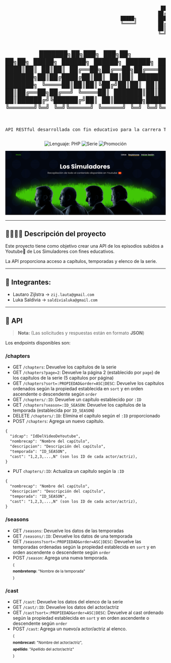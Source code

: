 <div align="center">
<pre>
                                                          █████╗ ██████╗ ██╗                                                                     
                                                         ██╔══██╗██╔══██╗██║                                                                     
                                           █████╗        ███████║██████╔╝██║         █████╗                                                
                                           ╚════╝        ██╔══██║██╔═══╝ ██║         ╚════╝                                                     
                                                         ██║  ██║██║     ██║                                                                     
                                                         ╚═╝  ╚═╝╚═╝     ╚═╝                                                                     
                                                                                        
███████╗██╗███╗   ███╗██╗   ██╗██╗      █████╗ ██████╗  ██████╗ ██████╗ ███████╗███████╗
██╔════╝██║████╗ ████║██║   ██║██║     ██╔══██╗██╔══██╗██╔═══██╗██╔══██╗██╔════╝██╔════╝
███████╗██║██╔████╔██║██║   ██║██║     ███████║██║  ██║██║   ██║██████╔╝█████╗  ███████╗
╚════██║██║██║╚██╔╝██║██║   ██║██║     ██╔══██║██║  ██║██║   ██║██╔══██╗██╔══╝  ╚════██║
███████║██║██║ ╚═╝ ██║╚██████╔╝███████╗██║  ██║██████╔╝╚██████╔╝██║  ██║███████╗███████║
╚══════╝╚═╝╚═╝     ╚═╝ ╚═════╝ ╚══════╝╚═╝  ╚═╝╚═════╝  ╚═════╝ ╚═╝  ╚═╝╚══════╝╚══════╝
-----------------------------------------------------------------------------------------
API RESTful desarrollada con fin educativo para la carrera TUDAI
 </pre>
 ![Lenguaje: PHP](https://img.shields.io/badge/Lenguaje-PHP-8A2BE2)
 ![Serie](https://img.shields.io/badge/Serie-Los%20Simuladores-008511)
 ![Promoción](https://img.shields.io/badge/Promoción-pendiente-ffaa00)
</div>

![Captura de pantalla de la página](web-screen.png)




***

## 👷‍♂️👷‍♂️ Descripción del proyecto

Este proyecto tiene como objetivo crear una API de los episodios subidos a Youtube🔴 de Los Simuladores con fines educativos.

La API proporciona acceso a capítulos, temporadas y elenco de la serie.

***
## :busts_in_silhouette: Integrantes:
+ Lautaro Zijlstra  -> `zij.lauta@gmail.com`
+ Luka Saldivia  -> `saldivialuka@gmail.com`
***
## 📮 API
>**Nota:** (Las solicitudes y respuestas están en formato **JSON**)

Los endpoints disponibles son:

### /chapters
- GET `/chapters`: Devuelve los capítulos de la serie
- GET `/chapters?page=2`: Devuelve la página 2 (establecido por `page`) de los capítulos de la serie (5 capítulos por página)
- GET `/chapters?sort=:PROPIEDAD&order=ASC|DESC`: Devuelve los capítulos ordenados según la propiedad establecida en `sort` y en orden ascendente o descendente según `order`
- GET `/chapters/:ID`: Devuelve un capítulo establecido por `:ID`
- GET `/chapters?season=:ID_SEASON`: Devuelve los capítulos de la temporada (establecida por `ID_SEASON`)
- DELETE `/chapters/:ID`: Elimina el capítulo según el `:ID` proporcionado
- POST `/chapters`: Agrega un nuevo capítulo. <br>
```
{
  "idcap": "IdDelVideoDeYoutube",
  "nombrecap": "Nombre del capítulo",
  "descripcion": "Descripción del capítulo",
  "temporada": "ID_SEASON",
  "cast": "1,2,3,...,N" (son los ID de cada actor/actriz),
}
```

- PUT `chapters/:ID`: Actualiza un capítulo según la `:ID`
```
{
  "nombrecap": "Nombre del capítulo",
  "descripcion": "Descripción del capítulo",
  "temporada": "ID_SEASON",
  "cast": "1,2,3,...,N" (son los ID de cada actor/actriz),
}
```

### /seasons
- GET `/seasons`: Devuelve los datos de las temporadas
- GET `/seasons/:ID`: Devuelve los datos de una temporada
- GET `/seasons?sort=:PROPIEDAD&order=ASC|DESC`: Devuelve las temporadas ordenadas según la propiedad establecida en `sort` y en orden ascendente o descendente según `order`
- POST `/season`: Agrega una nueva temporada. <br>
<sub>{ <br>
  **nombretemp**: "Nombre de la temporada" <br>
}</sub>


### /cast
- GET `/cast`: Devuelve los datos del elenco de la serie
- GET `/cast/:ID`: Devuelve los datos del actor/actriz
- GET `/cast?sort=:PROPIEDAD&order=ASC|DESC`: Devuelve al cast ordenado según la propiedad establecida en `sort` y en orden ascendente o descendente según `order`
- POST `/cast`: Agrega un nuevo/a actor/actriz al elenco. <br>
<sub>{ <br>
  **nombrecast**: "Nombre del actor/actriz", <br>
  **apellido**: "Apellido del actor/actriz" <br>
}</sub>
